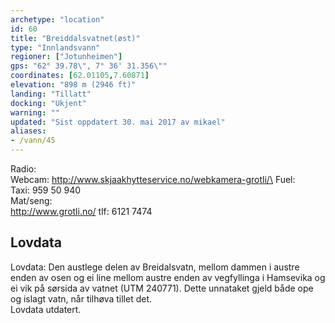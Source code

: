 ```yaml
---
archetype: "location"
id: 60
title: "Breiddalsvatnet(øst)"
type: "Innlandsvann"
regioner: ["Jotunheimen"]
gps: "62° 39.78\", 7° 36' 31.356\""
coordinates: [62.01105,7.60871]
elevation: "898 m (2946 ft)"
landing: "Tillatt"
docking: "Ukjent"
warning: ""
updated: "Sist oppdatert 30. mai 2017 av mikael"
aliases:
- /vann/45
---
```


Radio:\
Webcam: http://www.skjaakhytteservice.no/webkamera-grotli/\
Fuel:\
Taxi: 959 50 940\
Mat/seng:\
http://www.grotli.no/  tlf: 6121 7474

## Lovdata

Lovdata: Den austlege delen av Breidalsvatn, mellom dammen i austre enden av osen og ei line mellom austre enden av vegfyllinga i Hamsevika og ei vik på sørsida av vatnet (UTM 240771). Dette unnataket gjeld både ope og islagt vatn, når tilhøva tillet det.\
Lovdata utdatert.
